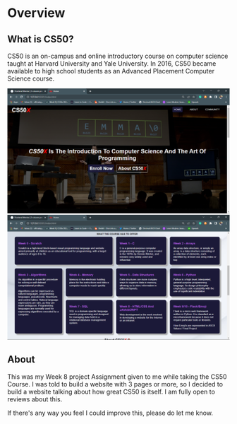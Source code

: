 # Overview

## What is CS50?

CS50 is an on-campus and online introductory course on computer science taught at Harvard University and Yale University. In 2016, CS50 became available to high school students as an Advanced Placement Computer Science course.

![Screenshot of the website](./images/Screenshot_20.png)
![Screenshot of the website](./images/Screenshot_21.png)

## About

This was my Week 8 project Assignment given to me while taking the CS50 Course. I was told to build a website with 3 pages or more, so I decided to build a website talking about how great CS50 is itself. I am fully open to reviews about this.

If there's any way you feel I could improve this, please do let me know.
